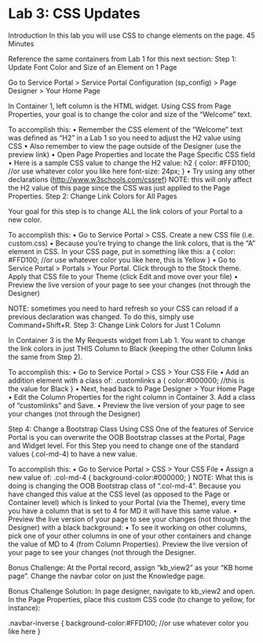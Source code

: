 # Lab 3: CSS Updates
Introduction
In this lab you will use CSS to change elements on the page.
45 Minutes

Reference the same containers from Lab 1 for this next section:
Step 1: Update Font Color and Size of an Element on 1 Page

Go to Service Portal > Service Portal Configuration (sp_config) > Page Designer > Your Home Page

In Container 1, left column is the HTML widget. Using CSS from Page Properties, your goal is to change the color and size of the “Welcome” text. 

To accomplish this:
•	Remember the CSS element of the “Welcome” text was defined as “H2” in a Lab 1 so you need to adjust the H2 value using CSS
•	Also remember to view the page outside of the Designer (use the preview link)
•	Open Page Properties and locate the Page Specific CSS field
•	Here is a sample CSS value to change the H2 value:
h2 {
   color: #FFD100; //or use whatever color you like here
   font-size: 24px;
}
•	Try using any other declarations (http://www.w3schools.com/cssref)
NOTE: this will only affect the H2 value of this page since the CSS was just applied to the Page Properties.
Step 2: Change Link Colors for All Pages

Your goal for this step is to change ALL the link colors of your Portal to a new color.

To accomplish this:
•	Go to Service Portal > CSS. Create a new CSS file (i.e. custom.css)
•	Because you’re trying to change the link colors, that is the “A” element in CSS. In your CSS page, put in something like this:
a {
   color: #FFD100; //or use whatever color you like here, this is Yellow
}
•	Go to Service Portal > Portals > Your Portal. Click through to the Stock theme. Apply that CSS file to your Theme (click Edit and move over your file)
•	Preview the live version of your page to see your changes (not through the Designer)

NOTE: sometimes you need to hard refresh so your CSS can reload if a previous declaration was changed. To do this, simply use Command+Shift+R.
Step 3: Change Link Colors for Just 1 Column

In Container 3 is the My Requests widget from Lab 1. You want to change the link colors in just THIS Column to Black (keeping the other Column links the same from Step 2). 

To accomplish this:
•	Go to Service Portal > CSS > Your CSS File
•	Add an addition element with a class of:
.customlinks a {
   color:#000000; //this is the value for Black
}
•	Next, head back to Page Designer > Your Home Page
•	Edit the Column Properties for the right column in Container 3. Add a class of “customlinks” and Save.
•	Preview the live version of your page to see your changes (not through the Designer)

Step 4: Change a Bootstrap Class Using CSS
One of the features of Service Portal is you can overwrite the OOB Bootstrap classes at the Portal, Page and Widget level. For this Step you need to change one of the standard values (.col-md-4) to have a new value.

To accomplish this:
•	Go to Service Portal > CSS > Your CSS File
•	Assign a new value of:
.col-md-4 {
   background-color:#000000;
}
NOTE: What this is doing is changing the OOB Bootstrap class of “.col-md-4”. Because you have changed this value at the CSS level (as opposed to the Page or Container level) which is linked to your Portal (via the Theme), every time you have a column that is set to 4 for MD it will have this same value.
•	Preview the live version of your page to see your changes (not through the Designer) with a black background:
•	To see it working on other columns, pick one of your other columns in one of your other containers and change the value of MD to 4 (from Column Properties). Preview the live version of your page to see your changes (not through the Designer. 

Bonus Challenge:
At the Portal record, assign “kb_view2” as your “KB home page”. 
Change the navbar color on just the Knowledge page.

Bonus Challenge Solution:
In page designer, navigate to kb_view2 and open.
In the Page Properties, place this custom CSS code (to change to yellow, for instance):

.navbar-inverse {
	background-color:#FFD100; //or use whatever color you like here
}

